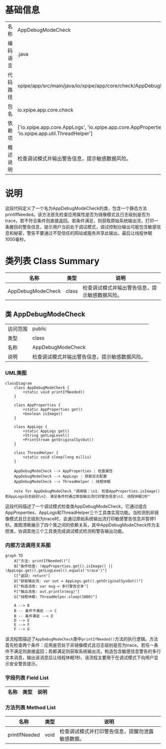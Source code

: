 # 基础信息

|      |      |
|------|------|
| 名称 | AppDebugModeCheck |
| 编码语言 | .java |
| 代码路径 | xpipe/app/src/main/java/io/xpipe/app/core/check/AppDebugModeCheck.java |
| 包名 | io.xpipe.app.core.check |
| 依赖项 | ['io.xpipe.app.core.AppLogs', 'io.xpipe.app.core.AppProperties', 'io.xpipe.app.util.ThreadHelper'] |
| 概述说明 | 检查调试模式并输出警告信息，提示敏感数据风险。 |

# 说明

这段代码定义了一个名为AppDebugModeCheck的类，包含一个静态方法printIfNeeded。该方法首先检查应用属性是否为镜像模式且日志级别是否为trace，若不符合条件则直接返回。若条件满足，则获取原始系统输出流，打印一条醒目的警告信息，提示用户当前处于调试模式，调试控制台输出可能包含敏感信息和秘密，警告不要通过不受信任的网站或服务共享此输出。最后让线程休眠1000毫秒。

# 类列表 Class Summary

| 名称   | 类型  | 说明 |
|-------|------|-------------|
| AppDebugModeCheck | class | 检查调试模式并输出警告信息，提示敏感数据风险。 |



## 类 AppDebugModeCheck

|      |      |
|------|------|
| 访问范围 | public |
| 类型 | class |
| 名称 | AppDebugModeCheck |
| 说明 | 检查调试模式并输出警告信息，提示敏感数据风险。 |


### UML类图

```mermaid
classDiagram
    class AppDebugModeCheck {
        +static void printIfNeeded()
    }

    class AppProperties {
        +static AppProperties get()
        +boolean isImage()
    }

    class AppLogs {
        +static AppLogs get()
        +String getLogLevel()
        +PrintStream getOriginalSysOut()
    }

    class ThreadHelper {
        +static void sleep(long millis)
    }

    AppDebugModeCheck --> AppProperties : 检查属性
    AppDebugModeCheck --> AppLogs : 获取日志配置
    AppDebugModeCheck --> ThreadHelper : 线程休眠

    note for AppDebugModeCheck "调用链：\n1. 检查AppProperties.isImage()和AppLogs日志级别\n2. 满足条件时通过原始输出流打印警告信息\n3. 线程休眠1秒"
```

这段代码描述了一个调试模式检查类AppDebugModeCheck，它通过组合AppProperties、AppLogs和ThreadHelper三个工具类实现功能。当检测到非镜像模式且日志级别为trace时，会通过原始系统输出流打印敏感警告信息并暂停1秒。类图清晰展示了四个类之间的依赖关系，其中AppDebugModeCheck作为主控类，协调其他三个工具类完成调试模式检测和警告输出功能。


### 内部方法调用关系图

```mermaid
graph TD
    A["方法: printIfNeeded()"]
    B["条件检查: !AppProperties.get().isImage() || !AppLogs.get().getLogLevel().equals('trace')"]
    C["返回: return"]
    D["获取输出流: var out = AppLogs.get().getOriginalSysOut()"]
    E["构造消息: var msg = 多行警告文本"]
    F["输出消息: out.println(msg)"]
    G["线程休眠: ThreadHelper.sleep(1000)"]

    A --> B
    B -- 条件不满足 --> C
    B -- 条件满足 --> D
    D --> E
    E --> F
    F --> G
```

该流程图描述了`AppDebugModeCheck`类中`printIfNeeded()`方法的执行逻辑。方法首先检查两个条件：应用是否处于非镜像模式且日志级别是否为trace。若任一条件不满足则直接返回；若都满足则获取系统输出流，构造包含敏感信息警告的多行文本消息，输出该消息后让线程休眠1秒。该流程主要用于在调试模式下向用户显示安全警告提示。

### 字段列表 Field List

| 名称  | 类型  | 说明 |
|-------|-------|------|

### 方法列表 Method List

| 名称  | 类型  | 说明 |
|-------|-------|------|
| printIfNeeded | void | 检查调试模式并打印警告信息，提醒勿泄露敏感数据。 |





